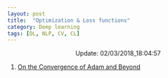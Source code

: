 ```yaml
---
layout: post
title:  "Optimization & Loss functions"
category: Deep learning
tags: [DL, NLP, CV, CL]
---
```






<center> Update: 02/03/2018_18:04:57</center>

  	
1. [ On the Convergence of Adam and Beyond](https://rawgit.com/elbayadm/PaperNotes/master/notes/optimization/2018-On-the-Convergence-of-Adam-and-Beyond.html)
